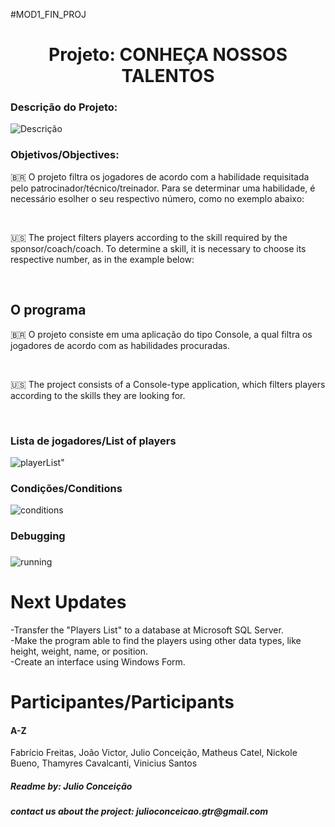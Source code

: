 #MOD1_FIN_PROJ

<h1 align="center"> Projeto: CONHEÇA NOSSOS TALENTOS </h1>


<div align="titulo" align="left">
  <h3>Descrição do Projeto:</h3>
</div>
 
<diV class="description">
  <img align="center" alt="Descrição" src="https://cdn.discordapp.com/attachments/966117479455809540/966129287482736660/Apresentacao_slide_1.png" widht:200px     height:150px> 
 </div>
  
<div class="titulo">
  <h3>Objetivos/Objectives:</h3>
  
   
<p>🇧🇷 O projeto filtra os jogadores de acordo com a habilidade requisitada pelo patrocinador/técnico/treinador. Para se determinar uma habilidade, é necessário esolher o seu respectivo número, como no exemplo abaixo:</p><br>
  
<p>🇺🇸 The project filters players according to the skill required by the sponsor/coach/coach. To determine a skill, it is necessary to choose its respective number, as in the example below:</p><br>
</div>

  <div class="title">
  <h2>O programa</h2>
  <p>🇧🇷 O projeto consiste em uma aplicação do tipo Console, a qual filtra os jogadores de acordo com as habilidades procuradas.</p><br>
  <p>🇺🇸 The project consists of a Console-type application, which filters players according to the skills they are looking for.</p><br>
  </div>
  
  <div class="players" align="left">
  <h3>Lista de jogadores/List of players</h3>
  </div>
  <img align="center" alt=playerList" src="https://cdn.discordapp.com/attachments/966117479455809540/966139686168977418/unknown.png"> 
  
  
  <div class="title"  align="left">
  <h3>Condições/Conditions</h3>
  </div>
  <img align="center" alt="conditions" src="https://cdn.discordapp.com/attachments/966117479455809540/966134466537979944/unknown.png"> 
  
                                                                                                                                     
  <div class="title"  align="left">
  <h3>Debugging<h3>
  </div>
  <img align="center" alt="running" src="https://cdn.discordapp.com/attachments/966117479455809540/966136724570927144/Hnet-image.gif">
  
  <h1>Next Updates</h1>
  <p>
  -Transfer the "Players List" to a database at Microsoft SQL Server.<br>
  -Make the program able to find the players using other data types, like height, weight, name, or position.<br>
  -Create an interface using Windows Form.<br>
  </p>  
  

  <h1>Participantes/Participants</h1><h4>A-Z</h4>
  <p>Fabrício Freitas, João Victor, Julio Conceição, Matheus Catel, Nickole Bueno, Thamyres Cavalcanti, Vinicius Santos</p>

  
  <h5>Readme by: Julio Conceição</h5>
  <h5>contact us about the project: julioconceicao.gtr@gmail.com</h5>

